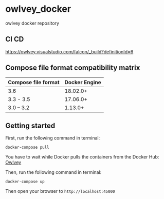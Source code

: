 # owlvey_docker
owlvey docker repository

## CI CD

https://owlvey.visualstudio.com/falcon/_build?definitionId=6

## Compose file format compatibility matrix

| Compose file format  | Docker Engine |
| ------------- | ------------- |
| 3.6 | 18.02.0+ |
| 3.3 - 3.5 | 17.06.0+ |
| 3.0 – 3.2| 1.13.0+ |

## Getting started

First, run the following command in terminal:

    docker-compose pull

You have to wait while Docker pulls the containers from the Docker Hub: <a target="_blank" href="https://hub.docker.com/u/owlvey/">Owlvey</a>

Then, run the following command in terminal:

    docker-compose up

Then open your browser to `http://localhost:45000`
